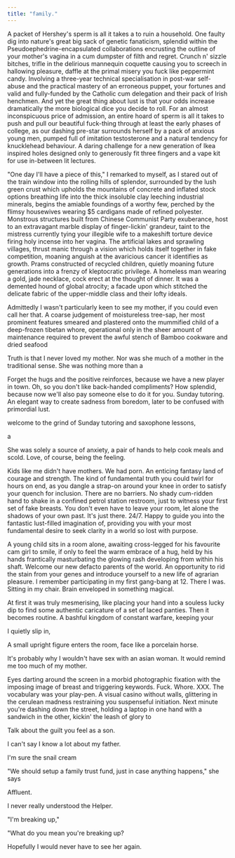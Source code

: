 ```yaml
---
title: "family."
---
```


<!-- Describe the house -->

A packet of Hershey's sperm is all it takes a to ruin a household. One faulty dig into nature's great big sack of genetic fanaticism, splendid within the Pseudoephedrine-encapsulated collaborations encrusting the outline of your mother's vagina in a cum dumpster of filth and regret. Crunch n' sizzle bitches, trifle in the delirious mannequin coquette causing you to screech in hallowing pleasure, daffle at the primal misery you fuck like peppermint candy. Involving a three-year technical specialisation in post-war self-abuse and the practical mastery of an erroneous puppet, your fortunes and valid and fully-funded by the Catholic cum delegation and their pack of Irish henchmen. And yet the great thing about lust is that your odds increase dramatically the more biological dice you decide to roll. For an almost inconspicuous price of admission, an entire hoard of sperm is all it takes to push and pull our beautiful fuck-thing through at least the early phases of college, as our dashing pre-star surrounds herself by a pack of anxious young men, pumped full of imitation testosterone and a natural tendency for knucklehead behaviour. A daring challenge for a new generation of Ikea inspired holes designed only to generously fit three fingers and a vape kit for use in-between lit lectures.

"One day I'll have a piece of this," I remarked to myself, as I stared out of the train window into the rolling hills of splendor, surrounded by the lush green crust which upholds the mountains of concrete and inflated stock options breathing life into the thick insoluble clay leeching industrial minerals, begins the amiable foundings of a worthy few, perched by the flimsy housewives wearing $5 cardigans made of refined polyester. Monstrous structures built from Chinese Communist Party exuberance, host to an extravagant marble display of finger-lickin' grandeur, taint to the mistress currently tying your illegible wife to a makeshift torture device firing holy incense into her vagina. The artificial lakes and sprawling villages, thrust manic through a vision which holds itself together in fake competition, moaning anguish at the avaricious cancer it identifies as growth. Prams constructed of recycled children, quietly moaning future generations into a frenzy of kleptocratic privilege. A homeless man wearing a gold, jade necklace, cock erect at the thought of dinner. It was a demented hound of global atrocity; a facade upon which stitched the delicate fabric of the upper-middle class and their lofty ideals.

<!-- Describe mother -->

Admittedly I wasn't particularly keen to see my mother, if you could even call her that. A coarse judgement of moistureless tree-sap, her most prominent features smeared and plastered onto the mummified child of a deep-frozen tibetan whore, operational only in the sheer amount of maintenance required to prevent the awful stench of Bamboo cookware and dried seafood

Truth is that I never loved my mother. Nor was she much of a mother in the traditional sense. She was nothing more than a

Forget the hugs and the positive reinforces, because we have a new player in town. Oh, so you don't like back-handed compliments? How splendid, because now we'll also pay someone else to do it for you. Sunday tutoring. An elegant way to create sadness from boredom, later to be confused with primordial lust.

 welcome to the grind of Sunday tutoring and saxophone lessons,

a

<!-- look at medium article  -->

She was solely a source of anxiety, a pair of hands to help cook meals and scold. Love, of course, being the feeling.

Kids like me didn't have mothers. We had porn. An enticing fantasy land of courage and strength. The kind of fundamental truth you could twirl for hours on end, as you dangle a strap-on around your knee in order to satisfy your quench for inclusion. There are no barriers. No shady cum-ridden hand to shake in a confined petrol station restroom, just to witness your first set of fake breasts. You don't even have to leave your room, let alone the shadows of your own past. It's just there. 24/7. Happy to guide you into the fantastic lust-filled imagination of, providing you with your most fundamental desire to seek clarity in a world so lost with purpose.

A young child sits in a room alone, awaiting cross-legged for his favourite cam girl to smile, if only to feel the warm embrace of a hug, held by his hands frantically masturbating the glowing rash developing from within his shaft. Welcome our new defacto parents of the world. An opportunity to rid the stain from your genes and introduce yourself to a new life of agrarian pleasure. I remember participating in my first gang-bang at 12. There I was. Sitting in my chair. Brain enveloped in something magical.

At first it was truly mesmerising, like placing your hand into a souless lucky dip to find some authentic caricature of a set of laced panties. Then it becomes routine. A bashful kingdom of constant warfare, keeping your

I quietly slip in,

A small upright figure enters the room, face like a porcelain horse.

It's probably why I wouldn't have sex with an asian woman. It would remind me too much of my mother.

Eyes darting around the screen in a morbid photographic fixation with the imposing image of breast and triggering keywords. Fuck. Whore. XXX. The vocabulary was your play-pen. A visual casino without walls, glittering in the cerulean madness restraining you suspenseful initiation. Next minute you're dashing down the street, holding a laptop in one hand with a sandwich in the other, kickin' the leash of glory to

Talk about the guilt you feel as a son.


<!-- Father -->

I can't say I know a lot about my father.


<!-- In the bathroom -->
I'm sure the snail cream


"We should setup a family trust fund, just in case anything happens," she says



<!-- Trip to the House -->

Affluent.

I never really understood the Helper.


<!-- I end up breaking up, never seeing her again -->

"I'm breaking up,"

"What do you mean you're breaking up?


Hopefully I would never have to see her again.
